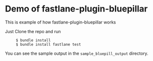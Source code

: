 # Demo of fastlane-plugin-bluepillar

This is example of how fastlane-plugin-bluepillar works

Just Clone the repo and run

         $ bundle install
         $ bundle install fastlane test


You can see the sample output in the `sample_bluepill_output` directory.
